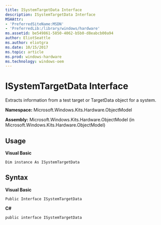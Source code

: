 ```yaml
---
title: ISystemTargetData Interface
description: ISystemTargetData Interface
MSHAttr:
- 'PreferredSiteName:MSDN'
- 'PreferredLib:/library/windows/hardware'
ms.assetid: be549861-5850-4062-b5b0-d8eabcb00a94
author: EliotSeattle
ms.author: eliotgra
ms.date: 10/15/2017
ms.topic: article
ms.prod: windows-hardware
ms.technology: windows-oem
---
```


# ISystemTargetData Interface


Extracts information from a test target or TargetData object for a system.

**Namespace:** Microsoft.Windows.Kits.Hardware.ObjectModel

**Assembly:** Microsoft.Windows.Kits.Hardware.ObjectModel (in Microsoft.Windows.Kits.Hardware.ObjectModel)

## <span id="Usage"></span><span id="usage"></span><span id="USAGE"></span>Usage


**Visual Basic**

`Dim instance As ISystemTargetData`

## <span id="Syntax"></span><span id="syntax"></span><span id="SYNTAX"></span>Syntax


**Visual Basic**

`Public Interface ISystemTargetData`

**C#**

`public interface ISystemTargetData`

 

 






